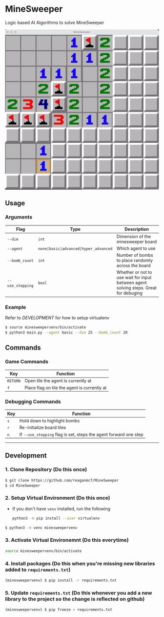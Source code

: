 # MineSweeper
Logic based AI Algorithms to solve MineSweeper

![](./minesweeper.gif)

## Usage

### Arguments

|Flag| Type | Description |
|----------|------|-------------|
|`--dim`|`int`|Dimension of the minesweeper board|
|`--agent`|`none\|basic\|advanced\|hyper_advanced`|Which agent to use|
|`--bomb_count`|`int`|Number of bombs to place randomly across the board|
|`--use_stepping`|`bool`|Whether or not to use wait for input between agent solving steps. Great for debuging|

### Example
Refer to _DEVELOPMENT_ for how to setup virtualenv
```bash
$ source minesweepervenv/bin/activate
$ python3 main.py --agent basic --dim 25 --bomb_count 20
```

## Commands

### Game Commands
|Key|       Function             |
|---|----------------------------|
|`RETURN`|Open tile the agent is currently at|
|`f`|Place flag on tile the agent is currently at|


### Debugging Commands

|Key|       Function             |
|---|----------------------------|
|`s`|Hold down to highlight bombs|
|`r`|Re-initialize board tiles   |
|`n`|If `--use_stepping` flag is set, steps the agent forward one step|

---

## Development
### 1. Clone Repository (Do this once)
```bash
$ git clone https://github.com/reaganmcf/MineSweeper
$ cd MineSweeper
```

### 2. Setup Virtual Environment (Do this once)
- If you don't have `venv` installed, run the following
  ```bash
  python3 -m pip install --user virtualenv
  ```

```bash
$ python3 -m venv minesweepervenv
```

### 3. Activate Virtual Environemnt (Do this everytime)
```bash
source minesweepervenv/bin/activate
```

### 4. Install packages (Do this when you're missing new libraries added to `requirements.txt`)

```bash
(minesweepervenv) $ pip install -r requirements.txt
```

### 5. Update `requirements.txt` (Do this whenever you add a new library to the project so the change is reflected on github)
```bash
(minesweepervenv) $ pip freeze > requirements.txt
```
